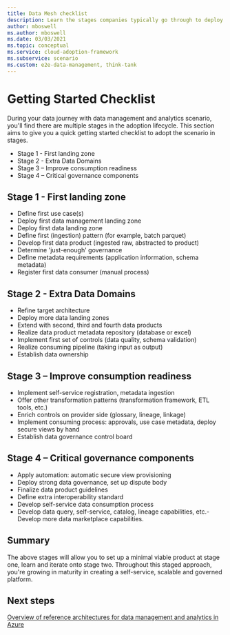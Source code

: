 ```yaml
---
title: Data Mesh checklist
description: Learn the stages companies typically go through to deploy a data mesh
author: mboswell
ms.author: mboswell
ms.date: 03/03/2021
ms.topic: conceptual
ms.service: cloud-adoption-framework
ms.subservice: scenario
ms.custom: e2e-data-management, think-tank
---
```


# Getting Started Checklist

During your data journey with data management and analytics scenario, you'll find there are multiple stages in the adoption lifecycle. This section aims to give you a quick getting started checklist to adopt the scenario in stages.

- Stage 1 - First landing zone
- Stage 2 - Extra Data Domains
- Stage 3 – Improve consumption readiness
- Stage 4 – Critical governance components​

## Stage 1 - First landing zone

- Define first use case(s)​
- Deploy first data management landing zone​
- Deploy first data landing zone
- Define first (ingestion) pattern (for example, batch parquet)​
- Develop first data product (ingested raw, abstracted to product)​
- Determine 'just-enough' governance​
- Define metadata requirements (application information, schema metadata)
- Register first data consumer (manual process)

## Stage 2 - Extra Data Domains

- Refine target architecture​
- Deploy more data landing zones​
- Extend with second, third and fourth data products​
- Realize data product metadata repository (database or excel)​
- Implement first set of controls (data quality, schema validation)​
- Realize consuming pipeline (taking input as output)​
- Establish data ownership​

## Stage 3 – Improve consumption readiness

- Implement self-service registration, metadata ingestion​
- Offer other transformation patterns (transformation framework, ETL tools, etc.)​
- Enrich controls on provider side (glossary, lineage, linkage)​
- Implement consuming process: approvals, use case metadata, deploy secure views by hand​
- Establish data governance control board​

## Stage 4 – Critical governance components​

- Apply automation: automatic secure view provisioning​
- Deploy strong data governance, set up dispute body​
- Finalize data product guidelines​
- Define extra interoperability standard​
- Develop self-service data consumption process​
- Develop data query, self-service, catalog, lineage capabilities, etc.​- Develop more data marketplace capabilities.​

## Summary

The above stages will allow you to set up a minimal viable product at stage one, learn and iterate onto stage two. Throughout this staged approach, you're growing in maturity in creating a self-service, scalable and governed platform.

## Next steps

[Overview of reference architectures for data management and analytics in Azure](reference-architecture-overview.md)
